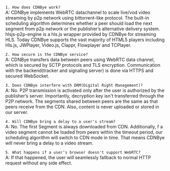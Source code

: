 `1. How does CDNBye work?`<br>
A: CDNBye implements WebRTC datachannel to scale live/vod video streaming 
by p2p network using bittorrent-like protocol. The built-in 
scheduling algorithm determines whether a peer should load the next 
segment from p2p network or the publisher’s alternative delivery system.
hlsjs-p2p-engine is a hls.js wrapper provided by CDNBye for streaming HLS. 
Today CDNBye supports the vast majority of HTML5 players including Hls.js, 
JWPlayer, Video.js, Clappr, Flowplayer and TCPlayer.

`2. How secure is the CDNBye service?`<br>
A: CDNBye transfers data between peers using WebRTC data channel, 
which is secured by SCTP protocols and TLS encryption. Communication 
with the backend(tracker and signaling server) is done via HTTPS and 
secured WebSocket.

`3. Does CDNBye interfere with DRM(Digital Right Management)?`<br>
A: No. P2P transmission is activated only after the user is authorized 
by the publisher’s server. Importantly, decryption key isn't transferred 
through the P2P network. The segments shared between peers are the same as 
that peers receive from the CDN. Also, content is never uploaded or stored 
 in our server.
 
`4. Will CDNBye bring a delay to a user's stream?`<br>
A: No. The first Segment is always downloaded from CDN. Additionally, 
f a video segment cannot be loaded from peers within the timeout period, 
our scheduling algorithm will switch to CDN mode in time. That means CDNBye
will never bring a delay to a video stream.

`5. What happens if a user‘s browser doesn't support WebRTC?`<br>
A: If that happened, the user will seamlessly fallback to normal HTTP request 
without any side effect.

